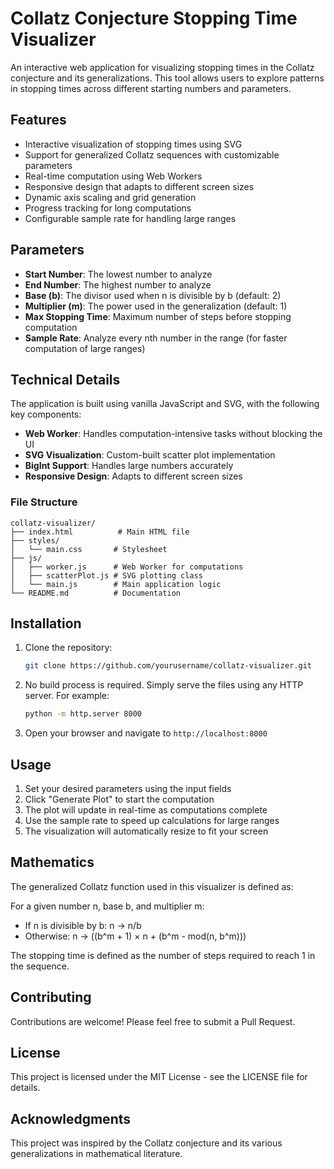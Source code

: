 # Collatz Conjecture Stopping Time Visualizer

An interactive web application for visualizing stopping times in the Collatz conjecture and its generalizations. This tool allows users to explore patterns in stopping times across different starting numbers and parameters.

## Features

- Interactive visualization of stopping times using SVG
- Support for generalized Collatz sequences with customizable parameters
- Real-time computation using Web Workers
- Responsive design that adapts to different screen sizes
- Dynamic axis scaling and grid generation
- Progress tracking for long computations
- Configurable sample rate for handling large ranges

## Parameters

- **Start Number**: The lowest number to analyze
- **End Number**: The highest number to analyze
- **Base (b)**: The divisor used when n is divisible by b (default: 2)
- **Multiplier (m)**: The power used in the generalization (default: 1)
- **Max Stopping Time**: Maximum number of steps before stopping computation
- **Sample Rate**: Analyze every nth number in the range (for faster computation of large ranges)

## Technical Details

The application is built using vanilla JavaScript and SVG, with the following key components:

- **Web Worker**: Handles computation-intensive tasks without blocking the UI
- **SVG Visualization**: Custom-built scatter plot implementation
- **BigInt Support**: Handles large numbers accurately
- **Responsive Design**: Adapts to different screen sizes

### File Structure

```
collatz-visualizer/
├── index.html          # Main HTML file
├── styles/
│   └── main.css       # Stylesheet
├── js/
│   ├── worker.js      # Web Worker for computations
│   ├── scatterPlot.js # SVG plotting class
│   └── main.js        # Main application logic
└── README.md          # Documentation
```

## Installation

1. Clone the repository:
   ```bash
   git clone https://github.com/yourusername/collatz-visualizer.git
   ```

2. No build process is required. Simply serve the files using any HTTP server. For example:
   ```bash
   python -m http.server 8000
   ```

3. Open your browser and navigate to `http://localhost:8000`

## Usage

1. Set your desired parameters using the input fields
2. Click "Generate Plot" to start the computation
3. The plot will update in real-time as computations complete
4. Use the sample rate to speed up calculations for large ranges
5. The visualization will automatically resize to fit your screen

## Mathematics

The generalized Collatz function used in this visualizer is defined as:

For a given number n, base b, and multiplier m:
- If n is divisible by b: n → n/b
- Otherwise: n → ((b^m + 1) × n + (b^m - mod(n, b^m)))

The stopping time is defined as the number of steps required to reach 1 in the sequence.

## Contributing

Contributions are welcome! Please feel free to submit a Pull Request.

## License

This project is licensed under the MIT License - see the LICENSE file for details.

## Acknowledgments

This project was inspired by the Collatz conjecture and its various generalizations in mathematical literature.